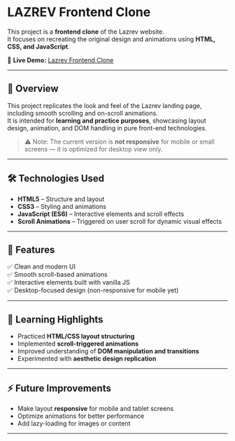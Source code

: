 
# LAZREV Frontend Clone

This project is a **frontend clone** of the Lazrev website.  
It focuses on recreating the original design and animations using **HTML, CSS, and JavaScript**.

🔗 **Live Demo:** [Lazrev Frontend Clone](https://chethan-044.github.io/lazfront/)

---

## 🧩 Overview

This project replicates the look and feel of the Lazrev landing page, including smooth scrolling and on-scroll animations.  
It is intended for **learning and practice purposes**, showcasing layout design, animation, and DOM handling in pure front-end technologies.

> ⚠️ Note: The current version is **not responsive** for mobile or small screens — it is optimized for desktop view only.

---

## 🛠️ Technologies Used

- **HTML5** – Structure and layout  
- **CSS3** – Styling and animations  
- **JavaScript (ES6)** – Interactive elements and scroll effects  
- **Scroll Animations** – Triggered on user scroll for dynamic visual effects

---

## 🚀 Features

✅ Clean and modern UI  
✅ Smooth scroll-based animations  
✅ Interactive elements built with vanilla JS  
✅ Desktop-focused design (non-responsive for mobile yet)

---


## 🧠 Learning Highlights

- Practiced **HTML/CSS layout structuring**
- Implemented **scroll-triggered animations**
- Improved understanding of **DOM manipulation and transitions**
- Experimented with **aesthetic design replication**

---

## ⚡ Future Improvements

- Make layout **responsive** for mobile and tablet screens  
- Optimize animations for better performance  
- Add lazy-loading for images or content

---

